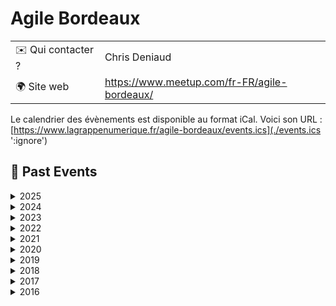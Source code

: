 # Agile Bordeaux

|                                |     |
| ------------------------------ | --- |
| ✉️ Qui contacter ?              | Chris Deniaud |
| 🌍 Site web                    | https://www.meetup.com/fr-FR/agile-bordeaux/ |

Le calendrier des évènements est disponible au format iCal.
Voici son URL : [https://www.lagrappenumerique.fr/agile-bordeaux/events.ics](./events.ics ':ignore')

<!-- EVENTS:START -->
## 📆 Past Events

<details>
<summary>2025</summary>

| Date | Event | Location | Link |
|------|--------|----------|------|
| Samedi 05 avril 2025 à 10:00 | Club de lecture 25.2 - Petit manuel de résistance contemporaine | 12 Rue des Faussets, Bordeaux | https://www.meetup.com/agile-bordeaux/events/306121267/ |
| Jeudi 13 mars 2025 à 18:30 | Scrum ET Kanban - L’alliage résilient de l’amélioration continue de vos produits | 12 Rue des Faussets, Bordeaux | https://www.meetup.com/agile-bordeaux/events/305865751/ |
| Samedi 15 février 2025 à 09:00 | Coaching Dojo 25.1 | 13 Rue Archimède, Mérignac | https://www.meetup.com/agile-bordeaux/events/305095745/ |
| Samedi 08 février 2025 à 10:00 | Club de lecture 25.1 - Nexus | 12 Rue des Faussets, Bordeaux | https://www.meetup.com/agile-bordeaux/events/305223231/ |
</details>

<details>
<summary>2024</summary>

| Date | Event | Location | Link |
|------|--------|----------|------|
| Samedi 30 novembre 2024 à 10:00 | Club de lecture 24.8 - Une sacrée envie de foutre le bordel | 12 Rue des Faussets, Bordeaux | https://www.meetup.com/agile-bordeaux/events/303986394/ |
| Samedi 05 octobre 2024 à 10:00 | Club de lecture 24.7 - Dans le cerveau des champions | 12 Rue des Faussets, Bordeaux | https://www.meetup.com/agile-bordeaux/events/302002220/ |
| Samedi 07 septembre 2024 à 10:00 | Club de lecture 24.6 - Les livres de l’été | 12 Rue des Faussets, Bordeaux | https://www.meetup.com/agile-bordeaux/events/302002044/ |
| Samedi 29 juin 2024 à 09:00 | Coaching Dojo Juin | 44 Rue Lucien Faure, Bordeaux | https://www.meetup.com/agile-bordeaux/events/301323388/ |
| Samedi 15 juin 2024 à 10:00 | Club de lecture 24.5 - Pour en finir avec le machin | 12 Rue des Faussets, Bordeaux | https://www.meetup.com/agile-bordeaux/events/301013894/ |
| Mardi 07 mai 2024 à 19:00 | Atelier du PO #6 : Mission anti-sabotage | 10 Pl. Saint-Christoly, Bordeaux | https://www.meetup.com/agile-bordeaux/events/300755558/ |
| Samedi 04 mai 2024 à 10:00 | Club de lecture 24.4 - Changer d’altitude | 12 Rue des Faussets, Bordeaux | https://www.meetup.com/agile-bordeaux/events/299362757/ |
| Samedi 23 mars 2024 à 09:30 | Club de lecture 24.3 - La boîte à outils de la méthode OKR | Online | https://www.meetup.com/agile-bordeaux/events/298848223/ |
| Samedi 16 mars 2024 à 09:00 | Coaching Dojo Mars | 17 Quai Louis XVIII, Bordeaux | https://www.meetup.com/agile-bordeaux/events/299213788/ |
| Mercredi 13 mars 2024 à 19:00 | Atelier du PO #5 : Lean Coffee | 10 Pl. Saint-Christoly, Bordeaux | https://www.meetup.com/agile-bordeaux/events/299637290/ |
| Mardi 27 février 2024 à 19:00 | Agile Bordeaux 24.1 | 1 Av. Henri Becquerel, Mérignac | https://www.meetup.com/agile-bordeaux/events/298910561/ |
| Samedi 10 février 2024 à 10:00 | Club de lecture 24.2 - Agile conversations | 12 Rue des Faussets, Bordeaux | https://www.meetup.com/agile-bordeaux/events/297716202/ |
| Mercredi 31 janvier 2024 à 19:00 | Atelier du PO #4 : L'évolution du PO : du tacticien au stratège | Online | https://www.meetup.com/agile-bordeaux/events/298588040/ |
| Samedi 13 janvier 2024 à 10:00 | Club de lecture 24.1 - Les livres des vacances | 12 Rue des Faussets, Bordeaux | https://www.meetup.com/agile-bordeaux/events/295798791/ |
</details>

<details>
<summary>2023</summary>

| Date | Event | Location | Link |
|------|--------|----------|------|
| Mercredi 13 décembre 2023 à 19:00 | Atelier du PO #3 - Demoribo : l'art de la pratique de la démo agile | 10 Pl. Saint-Christoly, Bordeaux | https://www.meetup.com/agile-bordeaux/events/297759784/ |
| Samedi 18 novembre 2023 à 10:00 | Club de lecture 23.7 - Vivre avec son passé | 12 Rue des Faussets, Bordeaux | https://www.meetup.com/agile-bordeaux/events/296337309/ |
| Mercredi 15 novembre 2023 à 18:30 | Atelier du PO #2 - S'essayer à l'eXtreme quotation | 44 Rue Barreyre, Bordeaux | https://www.meetup.com/agile-bordeaux/events/297211586/ |
| Mardi 10 octobre 2023 à 19:00 | Atelier du PO #1 - Découvrir les bases de l'UX / UI | Place Saint Christoly, Bordeaux | https://www.meetup.com/agile-bordeaux/events/293450726/ |
| Samedi 23 septembre 2023 à 10:00 | Club de lecture 23.6 - Réparer les Histoires | 12 Rue des Faussets, Bordeaux | https://www.meetup.com/agile-bordeaux/events/294707236/ |
| Samedi 26 août 2023 à 10:00 | Club de lecture 23.5 - Les livres de l’été | 12 Rue des Faussets, Bordeaux | https://www.meetup.com/agile-bordeaux/events/294707074/ |
| Samedi 17 juin 2023 à 10:00 | Club de lecture 23.4 - La cinquième discipline | 12 Rue des Faussets, Bordeaux | https://www.meetup.com/agile-bordeaux/events/293404784/ |
| Samedi 22 avril 2023 à 10:00 | Club de lecture 23.3 - Moi, toi, nous, petit traité des influences réciproques | 12 Rue des Faussets, Bordeaux | https://www.meetup.com/agile-bordeaux/events/291918981/ |
| Samedi 25 février 2023 à 10:00 | Club de lecture 23.2 - Éloge de l'inattendu | 12 Rue des Faussets, Bordeaux | https://www.meetup.com/agile-bordeaux/events/291402181/ |
| Samedi 28 janvier 2023 à 10:00 | Club de lecture 23.1 - Ne coupez jamais la poire en deux | 12 Rue des Faussets, Bordeaux | https://www.meetup.com/agile-bordeaux/events/290269432/ |
</details>

<details>
<summary>2022</summary>

| Date | Event | Location | Link |
|------|--------|----------|------|
| Samedi 03 décembre 2022 à 10:00 | Club de lecture 22.6 - Théorie U, l'essentiel | 12 Rue des Faussets, Bordeaux | https://www.meetup.com/agile-bordeaux/events/288650730/ |
| Samedi 17 septembre 2022 à 10:00 | Club de lecture 22.5 - Coacher avec l’Appreciative Inquiry | 12 Rue des Faussets, Bordeaux | https://www.meetup.com/agile-bordeaux/events/286846272/ |
| Samedi 18 juin 2022 à 10:00 | Club de lecture 22.4 - Coacher les émotions | 12 Rue des Faussets, Bordeaux | https://www.meetup.com/agile-bordeaux/events/285883383/ |
| Mardi 14 juin 2022 à 18:30 | Découvrir le rôle de Product Owner par la pratique et en aidant les autres. | Online | https://www.meetup.com/agile-bordeaux/events/285783764/ |
| Samedi 07 mai 2022 à 10:00 | Club de lecture 22.3 - Optimisez votre équipe | 12 Rue des Faussets, Bordeaux | https://www.meetup.com/agile-bordeaux/events/284996319/ |
| Samedi 26 mars 2022 à 10:00 | Club de lecture 22.2 - Vous allez commettre une terrible erreur | 12 Rue des Faussets, Bordeaux | https://www.meetup.com/agile-bordeaux/events/283944840/ |
| Samedi 29 janvier 2022 à 10:00 | Club de lecture 22.1 - Team Topologies | 12 Rue des Faussets, Bordeaux | https://www.meetup.com/agile-bordeaux/events/282590209/ |
</details>

<details>
<summary>2021</summary>

| Date | Event | Location | Link |
|------|--------|----------|------|
| Samedi 20 novembre 2021 à 10:00 | Club de lecture 21.7 - Les vertus de l’échec | 12 Rue des Faussets, Bordeaux | https://www.meetup.com/agile-bordeaux/events/280890878/ |
| Samedi 18 septembre 2021 à 10:00 | Club de lecture 21.6 - Que faire des cons ? | 21 Rue Grateloup, Bordeaux | https://www.meetup.com/agile-bordeaux/events/278697415/ |
| Samedi 05 juin 2021 à 10:00 | Club de lecture 21.5 - La dynamique des groupes | 21 Rue Grateloup, Bordeaux | https://www.meetup.com/agile-bordeaux/events/278079384/ |
| Samedi 08 mai 2021 à 10:00 | Club de lecture 21.4 - Le thérapeute et le philosophe | 21 Rue Grateloup, Bordeaux | https://www.meetup.com/agile-bordeaux/events/277263118/ |
| Mardi 13 avril 2021 à 18:30 | Rupture Douce Saison 007 - Rétro-Confinement - Rencontre avec les auteurs | Online | https://www.meetup.com/agile-bordeaux/events/277286242/ |
| Samedi 20 mars 2021 à 10:00 | Club de lecture 21.3 - L'espèce fabulatrice | Online | https://www.meetup.com/agile-bordeaux/events/276525708/ |
| Samedi 20 février 2021 à 10:00 | Club de lecture 21.2 -  La logique de l'acouphène | Online | https://www.meetup.com/agile-bordeaux/events/275827555/ |
| Jeudi 04 février 2021 à 18:30 | Découvrir le rôle de Product Owner par la pratique et en aidant les autres. | Online | https://www.meetup.com/agile-bordeaux/events/275710937/ |
| Samedi 16 janvier 2021 à 10:00 | Club de lecture 21.1 - La posture juste | Online | https://www.meetup.com/agile-bordeaux/events/274884100/ |
</details>

<details>
<summary>2020</summary>

| Date | Event | Location | Link |
|------|--------|----------|------|
| Samedi 19 décembre 2020 à 10:00 | Club de lecture 20.6 - Ecoute, petit homme ! | Online | https://www.meetup.com/agile-bordeaux/events/274774397/ |
| Samedi 21 novembre 2020 à 10:00 | Club de lecture 20.5 - L'approche systémique | Online | https://www.meetup.com/agile-bordeaux/events/273366174/ |
| Samedi 12 septembre 2020 à 09:30 | Club de lecture 20.4 - Coacher avec l’approche narrative | 12 Rue des Faussets, Bordeaux | https://www.meetup.com/agile-bordeaux/events/272108470/ |
| Samedi 27 juin 2020 à 09:00 | Coaching Dojo 20.2 - Special Online | Online | https://www.meetup.com/agile-bordeaux/events/271203421/ |
| Samedi 06 juin 2020 à 09:30 | Club de lecture 20.3 - Notre corps ne ment jamais | Online | https://www.meetup.com/agile-bordeaux/events/270256889/ |
| Samedi 18 avril 2020 à 09:30 | Club de lecture 20.2 - La dynamique des équipes et l'intelligence collective | Online | https://www.meetup.com/agile-bordeaux/events/269028247/ |
| Samedi 22 février 2020 à 09:30 | Club de lecture 20.1 - Questionnez Mieux et Gagnez en Leadership | AQUINUM C/O Le Node - 12 rue des Faussets - 33000 Bordeaux, Bordeaux  | https://www.meetup.com/agile-bordeaux/events/266947585/ |
| Samedi 25 janvier 2020 à 09:00 | Coaching Dojo 20.1 | 11 Av. Henri Becquerel, Mérignac | https://www.meetup.com/agile-bordeaux/events/266214311/ |
</details>

<details>
<summary>2019</summary>

| Date | Event | Location | Link |
|------|--------|----------|------|
| Samedi 30 novembre 2019 à 09:30 | Club de lecture 19.5 - La spirale dynamique  | AQUINUM C/O Le Node - 12 rue des Faussets - 33000 Bordeaux, Bordeaux  | https://www.meetup.com/agile-bordeaux/events/265397378/ |
| Samedi 28 septembre 2019 à 09:30 | Club de lecture 19.4 - La nuit j’écrirai des soleils | AQUINUM C/O Le Node - 12 rue des Faussets - 33000 Bordeaux, Bordeaux  | https://www.meetup.com/agile-bordeaux/events/262665679/ |
| Samedi 14 septembre 2019 à 09:00 | Coaching Dojo 19.1 | 1 cours Xavier Arnozan, Bordeaux | https://www.meetup.com/agile-bordeaux/events/260531263/ |
| Samedi 15 juin 2019 à 09:30 | Club de lecture 19.3 - À nous la liberté | AQUINUM C/O Le Node - 12 rue des Faussets - 33000 Bordeaux, Bordeaux  | https://www.meetup.com/agile-bordeaux/events/258815870/ |
| Jeudi 06 juin 2019 à 18:45 | Agile Bordeaux 19.2 | 120 Quai de Bacalan, Bordeaux | https://www.meetup.com/agile-bordeaux/events/261328959/ |
| Samedi 23 mars 2019 à 09:30 | Club de lecture 19.2 - Découvrir un sens à sa vie  | AQUINUM C/O Le Node - 12 rue des Faussets - 33000 Bordeaux, Bordeaux  | https://www.meetup.com/agile-bordeaux/events/258813843/ |
| Samedi 02 février 2019 à 09:30 | Club de lecture 19.1 - Start With Why | AQUINUM C/O Le Node - 12 rue des Faussets - 33000 Bordeaux, Bordeaux  | https://www.meetup.com/agile-bordeaux/events/257027302/ |
| Jeudi 24 janvier 2019 à 19:00 | Agile Bordeaux 19.1 | 19 Allée James Watt, MERIGNAC | https://www.meetup.com/agile-bordeaux/events/257289336/ |
</details>

<details>
<summary>2018</summary>

| Date | Event | Location | Link |
|------|--------|----------|------|
| Vendredi 14 décembre 2018 à 09:00 | Lean Coffee @ CoolWorking | 9 rue de Condé, Bordeaux | https://www.meetup.com/agile-bordeaux/events/256836472/ |
| Samedi 01 décembre 2018 à 09:30 | Club de lecture 18.5 - Changing Your Team From The Inside | AQUINUM C/O Le Node - 12 rue des Faussets - 33000 Bordeaux, Bordeaux  | https://www.meetup.com/agile-bordeaux/events/255454948/ |
| Vendredi 19 octobre 2018 à 09:00 | Lean Coffee @ CoolWorking | 9 rue de Condé, Bordeaux | https://www.meetup.com/agile-bordeaux/events/255449522/ |
| Samedi 06 octobre 2018 à 09:30 | Club de lecture 18.4 - The Happiness Equation | AQUINUM C/O Le Node - 12 rue des Faussets - 33000 Bordeaux, Bordeaux  | https://www.meetup.com/agile-bordeaux/events/252773386/ |
| Samedi 15 septembre 2018 à 09:00 | Coaching Dojo 18.2 | Immeuble grand angle, 25 avenue Perie, Bruges | https://www.meetup.com/agile-bordeaux/events/251155460/ |
| Samedi 30 juin 2018 à 09:30 | Club de lecture 18.3 - Coaching Agile | AQUINUM C/O Le Node - 12 rue des Faussets - 33000 Bordeaux, Bordeaux  | https://www.meetup.com/agile-bordeaux/events/250678700/ |
| Samedi 28 avril 2018 à 09:30 | Club de lecture 18.2 | AQUINUM C/O Le Node - 12 rue des Faussets - 33000 Bordeaux, Bordeaux  | https://www.meetup.com/agile-bordeaux/events/249376904/ |
| Samedi 10 mars 2018 à 09:30 | Club de lecture 18.1 | AQUINUM C/O Le Node - 12 rue des Faussets - 33000 Bordeaux, Bordeaux  | https://www.meetup.com/agile-bordeaux/events/247286123/ |
| Samedi 03 mars 2018 à 09:00 | Coaching Dojo 18.1 | 28 Avenue Léonard de Vinci, Pessac | https://www.meetup.com/agile-bordeaux/events/246239159/ |
| Lundi 05 février 2018 à 19:00 | PODOJO Bordeaux #03 |  21 chemin du plantey, Gradignan | https://www.meetup.com/agile-bordeaux/events/246787523/ |
| Jeudi 25 janvier 2018 à 19:00 | Agile Bordeaux 18.1 | 23 avenue de Léonard de Vinci, PESSAC | https://www.meetup.com/agile-bordeaux/events/245813517/ |
</details>

<details>
<summary>2017</summary>

| Date | Event | Location | Link |
|------|--------|----------|------|
| Mercredi 08 novembre 2017 à 19:00 | Club de lecture de novembre | 4 Cours Pasteur, Bordeaux | https://www.meetup.com/agile-bordeaux/events/244046292/ |
| Jeudi 05 octobre 2017 à 19:00 | PODOJO Bordeaux #02 | 23 chemin de marticot, cestas | https://www.meetup.com/agile-bordeaux/events/242640113/ |
| Samedi 30 septembre 2017 à 09:00 | Coaching Dojo 17.3 | Immeuble grand angle, 25 avenue Perie, Bruges | https://www.meetup.com/agile-bordeaux/events/241093981/ |
| Mercredi 28 juin 2017 à 19:00 | Club de lecture de juin | 4 Cours Pasteur, Bordeaux | https://www.meetup.com/agile-bordeaux/events/240370727/ |
| Samedi 17 juin 2017 à 09:00 | Coaching Dojo 17.2 | Immeuble grand angle, 25 avenue Perie, Bruges | https://www.meetup.com/agile-bordeaux/events/237430705/ |
| Jeudi 01 juin 2017 à 19:00 | 1er PODOJO Bordeaux | 38B Allée de Mégévie, 33170 Gradignan, Gradignan | https://www.meetup.com/agile-bordeaux/events/239292968/ |
| Jeudi 06 avril 2017 à 19:00 | Agile Bordeaux 17.1 | 27 Avenue de la Poterie, Gradignan | https://www.meetup.com/agile-bordeaux/events/238642143/ |
| Mardi 04 avril 2017 à 19:00 | Club de lecture d'Avril | 14 Bis Rue Duffour Dubergier, Bordeaux, Bordeaux | https://www.meetup.com/agile-bordeaux/events/237956575/ |
| Samedi 18 février 2017 à 10:00 | Club de lecture de Février | 14 Bis Rue Duffour Dubergier, Bordeaux, Bordeaux | https://www.meetup.com/agile-bordeaux/events/236603347/ |
| Samedi 14 janvier 2017 à 09:00 | Coaching Dojo 17.1 | 13 Avenue Neil Armstrong, 33700 Mérignac, Bordeaux | https://www.meetup.com/agile-bordeaux/events/235134649/ |
</details>

<details>
<summary>2016</summary>

| Date | Event | Location | Link |
|------|--------|----------|------|
| Samedi 17 décembre 2016 à 09:30 | Club de lecture de Décembre | 14 Bis Rue Duffour Dubergier, Bordeaux | https://www.meetup.com/agile-bordeaux/events/235327204/ |
| Jeudi 08 décembre 2016 à 19:00 | Agile Bordeaux 16.3 | 38B Allée Megevie, gradignan | https://www.meetup.com/agile-bordeaux/events/235472479/ |
| Lundi 17 octobre 2016 à 19:00 | (Lean) Startup (Agile) night - inscription sur le groupe Lean Startup Bordeaux | 26 rue Esprit des Lois, Bordeaux | https://www.meetup.com/agile-bordeaux/events/234663839/ |
| Samedi 15 octobre 2016 à 09:30 | Club de lecture | 14 Bis Rue Duffour Dubergier, Bordeaux | https://www.meetup.com/agile-bordeaux/events/234571728/ |
| Samedi 30 avril 2016 à 09:30 | Coaching Dojo 16.2 | Avenue René Cassin, MERIGNAC | https://www.meetup.com/agile-bordeaux/events/228982013/ |
| Samedi 02 avril 2016 à 09:30 | Club de Lecture | 4 Cours Pasteur, Bordeaux | https://www.meetup.com/agile-bordeaux/events/228153250/ |
| Mardi 29 mars 2016 à 18:30 | Agile Bordeaux 16.2 | 140, avenue du 11 Novembre, Blanquefort | https://www.meetup.com/agile-bordeaux/events/228059408/ |
| Samedi 30 janvier 2016 à 09:30 | Coaching Dojo 16.1 | Avenue René Cassin, MERIGNAC | https://www.meetup.com/agile-bordeaux/events/227883030/ |
| Samedi 16 janvier 2016 à 09:30 | Club de Lecture "What's Next?" | 4 Cours Pasteur, Bordeaux | https://www.meetup.com/agile-bordeaux/events/227364116/ |
| Mardi 12 janvier 2016 à 18:30 | Agile Bordeaux 16.1 (ce qui était le ScrumWine) | 18 rue Sainte Colombe, Bordeaux | https://www.meetup.com/agile-bordeaux/events/227009931/ |
</details>
<!-- EVENTS:END -->